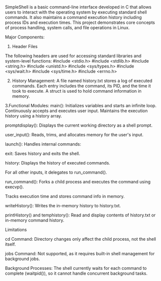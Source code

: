 SimpleShell is a basic command-line interface developed in C that allows users to interact with the operating system by executing standard shell commands. It also maintains a command execution history including process IDs and execution times. This project demonstrates core concepts of process handling, system calls, and file operations in Linux.

Major Components: 

1. Header Files

The following headers are used for accessing standard libraries and system-level functions:
#include <stdio.h>
#include <stdlib.h>
#include <string.h>
#include <unistd.h>
#include <sys/types.h>
#include <sys/wait.h>
#include <sys/time.h>
#include <errno.h>

2. History Management:
A file named history.txt stores a log of executed commands. Each entry includes the command, its PID, and the time it took to execute. A struct is used to hold command information in memory.

3.Functional Modules: 
main(): Initializes variables and starts an infinite loop. Continuously accepts and executes user input. Maintains the execution history using a history array.

promptdisplay(): Displays the current working directory as a shell prompt.

user_input(): Reads, trims, and allocates memory for the user's input.

launch(): Handles internal commands:

exit: Saves history and exits the shell.

history: Displays the history of executed commands.

For all other inputs, it delegates to run_command().

run_command(): Forks a child process and executes the command using execvp().

Tracks execution time and stores command info in memory.

writeHistory(): Writes the in-memory history to history.txt.

printHistory() and temphistory(): Read and display contents of history.txt or in-memory command history.


Limitations

cd Command: Directory changes only affect the child process, not the shell itself.

jobs Command: Not supported, as it requires built-in shell management for background jobs.

Background Processes: The shell currently waits for each command to complete (waitpid()), so it cannot handle concurrent background tasks.

